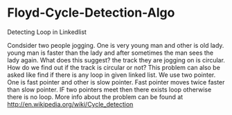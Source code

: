 Floyd-Cycle-Detection-Algo
==========================

Detecting Loop in Linkedlist

Condsider two people jogging. One is very young man and other is old lady. young man is faster than the lady and after sometimes the man sees the lady again. What does this suggest? the track they are jogging on is circular. How do we find out if the track is circular or not?
This problem can also be asked like find if there is any loop in given linked list.
We use two pointer. One is fast pointer and other is slow pointer. Fast pointer moves twice faster than slow pointer. IF two pointers meet then there exists loop otherwise there is no loop.
More info about the problem can be found at http://en.wikipedia.org/wiki/Cycle_detection
